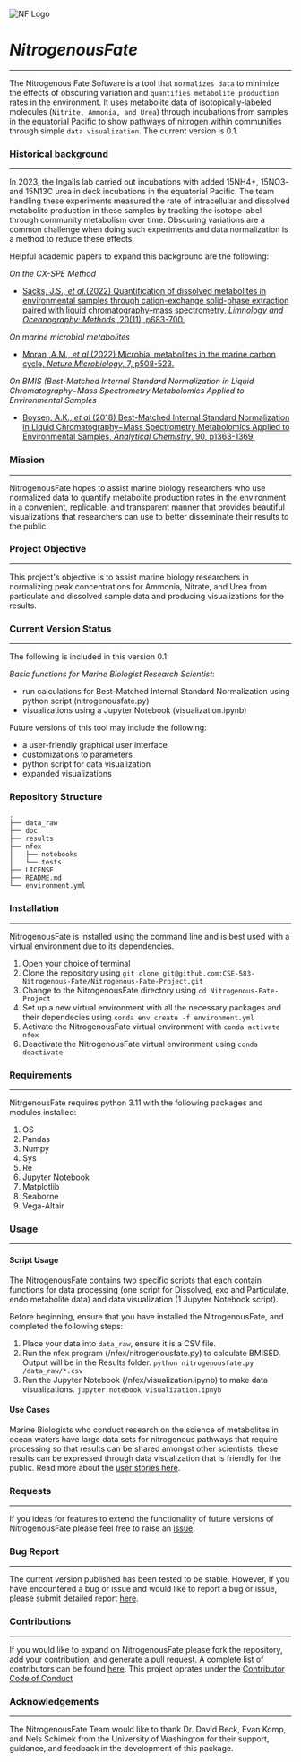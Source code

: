 ![NF Logo](https://www.imgbly.com/ib/s5SRavKF99.png "")
# _**NitrogenousFate**_
---
The Nitrogenous Fate Software is a tool that `normalizes data` to minimize the effects of obscuring variation and `quantifies metabolite production` rates in the environment.  It uses metabolite data of isotopically-labeled molecules (`Nitrite, Ammonia, and Urea`) through incubations from samples in the equatorial Pacific to show pathways of nitrogen within communities through simple `data visualization`. The current version is 0.1.

### Historical background
---
In 2023, the Ingalls lab carried out incubations with added 15NH4+, 15NO3- and 15N13C urea in deck incubations in the equatorial Pacific. The team handling these experiments measured the rate of intracellular and dissolved metabolite production in these samples by tracking the isotope label through community metabolism over time. Obscuring variations are a common challenge when doing such experiments and data normalization is a method to reduce these effects.

Helpful academic papers to expand this background are the following:

_On the CX-SPE Method_
* [Sacks, J.S., _et al._(2022) Quantification of dissolved metabolites in environmental samples through cation-exchange solid-phase extraction paired with liquid chromatography–mass spectrometry, _Limnology and Oceanography: Methods_, 20(11), p683-700.](https://aslopubs.onlinelibrary.wiley.com/doi/full/10.1002/lom3.10513)

_On marine microbial metabolites_
* [Moran, A.M., _et al_ (2022) Microbial metabolites in the marine carbon cycle, _Nature Microbiology_, 7, p508-523.](https://www.nature.com/articles/s41564-022-01090-3)
 
_On BMIS (Best-Matched Internal Standard Normalization in Liquid Chromatography−Mass Spectrometry Metabolomics Applied to Environmental Samples_
* [Boysen, A.K., _et al_ (2018) Best-Matched Internal Standard Normalization in Liquid
Chromatography−Mass Spectrometry Metabolomics Applied to Environmental Samples, _Analytical Chemistry_, 90, p1363-1369.](https://pubmed.ncbi.nlm.nih.gov/29239170/)

### Mission
---
NitrogenousFate hopes to assist marine biology researchers who use normalized data to quantify metabolite production rates in the environment in a convenient, replicable, and transparent manner that provides beautiful visualizations that researchers can use to better disseminate their results to the public.

### Project Objective
---
This project's objective is to assist marine biology researchers in normalizing peak concentrations for Ammonia, Nitrate, and Urea from particulate and dissolved sample data and producing visualizations for the results.

### Current Version Status
---
The following is included in this version 0.1:

_Basic functions for Marine Biologist Research Scientist_: 
* run calculations for Best-Matched Internal Standard Normalization using python script (nitrogenousfate.py)
* visualizations using a Jupyter Notebook (visualization.ipynb)

Future versions of this tool may include the following:
* a user-friendly graphical user interface
* customizations to parameters
* python script for data visualization 
* expanded visualizations

### Repository Structure
 ```
.
├── data_raw
├── doc
├── results
├── nfex
│   ├── notebooks
│   └── tests
├── LICENSE
├── README.md
└── environment.yml
 ```

### Installation
---
NitrogenousFate is installed using the command line and is best used with a virtual environment due to its dependencies.
1. Open your choice of terminal 
2. Clone the repository using `git clone git@github.com:CSE-583-Nitrogenous-Fate/Nitrogenous-Fate-Project.git`
3. Change to the NitrogenousFate directory using `cd Nitrogenous-Fate-Project`
4. Set up a new virtual environment with all the necessary packages and their dependecies using `conda env create -f environment.yml`
5. Activate the NitrogenousFate virtual environment with `conda activate nfex`
6. Deactivate the NitrogenousFate virtual environment using `conda deactivate`

### Requirements
---
NitrgenousFate requires python 3.11 with the following packages and modules installed:
1. OS
2. Pandas
3. Numpy
4. Sys
5. Re
6. Jupyter Notebook
2. Matplotlib
3. Seaborne
4. Vega-Altair

### Usage
---
#### Script Usage
The NitrogenousFate contains two specific scripts that each contain functions for data processing (one script for Dissolved, exo and Particulate, endo metabolite data) and data visualization (1 Jupyter Notebook script).

Before beginning, ensure that you have installed the NitrogenousFate, and completed the following steps: 
1. Place your data into `data_raw`, ensure it is a CSV file. 
2. Run the nfex program (/nfex/nitrogenousfate.py) to calculate BMISED. Output will be in the Results folder.
    `python nitrogenousfate.py /data_raw/*.csv`
3. Run the Jupyter Notebook (/nfex/visualization.ipynb) to make data visualizations.
    `jupyter notebook visualization.ipnyb`

#### Use Cases
Marine Biologists who conduct research on the science of metabolites in ocean waters have large data sets for nitrogenous pathways that require processing so that results can be shared amongst other scientists; these results can be expressed through data visualization that is friendly for the public. Read more about the [user stories here](https://github.com/CSE-583-Nitrogenous-Fate/Nitrogenous-Fate-Project/blob/main/doc/functional_design.md).

### Requests
---
If you ideas for features to extend the functionality of  future versions of NitrogenousFate please feel free to raise an [issue](https://github.com/CSE-583-Nitrogenous-Fate/Nitrogenous-Fate-Project/issue).

### Bug Report
---
The current version published has been tested to be stable. However, If you have encountered a bug or issue and would like to report a bug or issue, please submit detailed report [here](https://github.com/CSE-583-Nitrogenous-Fate/Nitrogenous-Fate-Project/issue/new). 

### Contributions
---
If you would like to expand on NitrogenousFate please fork the repository, add your contribution, and generate a pull request. A complete list of contributors can be found [here](https://github.com/CSE-583-Nitrogenous-Fate/Nitrogenous-Fate-Project/blob/main/doc/CONTRIBUTORS.md). This project oprates under the [Contributor Code of Conduct](https://www.contributor-covenant.org/version/1/0/0/code-of-conduct/) 

### Acknowledgements
---
The NitrogenousFate Team would like to thank Dr. David Beck, Evan Komp, and Nels Schimek from the University of Washington for their support, guidance, and feedback in the development of this package.
